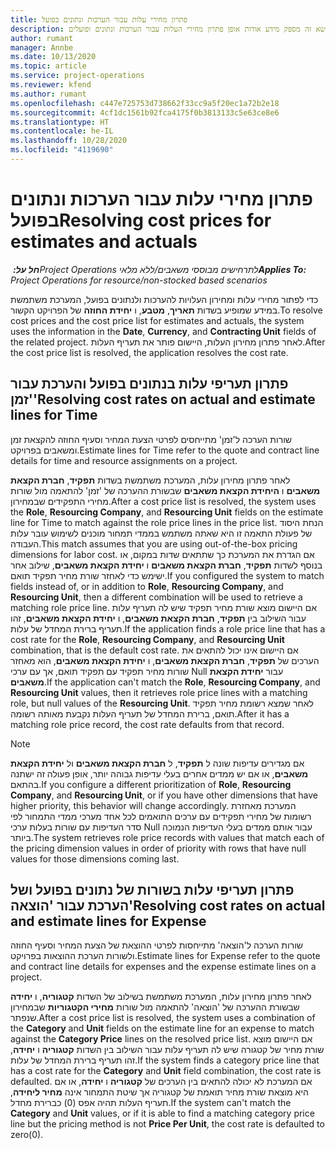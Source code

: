 ```yaml
---
title: פתרון מחירי עלות עבור הערכות ונתונים בפועל
description: נושא זה מספק מידע אודות אופן פתרון מחירי העלות עבור הערכות ונתונים ופועלים.
author: rumant
manager: Annbe
ms.date: 10/13/2020
ms.topic: article
ms.service: project-operations
ms.reviewer: kfend
ms.author: rumant
ms.openlocfilehash: c447e725753d738662f33cc9a5f20ec1a72b2e18
ms.sourcegitcommit: 4cf1dc1561b92fca4175f0b3813133c5e63ce8e6
ms.translationtype: HT
ms.contentlocale: he-IL
ms.lasthandoff: 10/28/2020
ms.locfileid: "4119690"
---
```

# <a name="resolving-cost-prices-for-estimates-and-actuals"></a><span data-ttu-id="7b6d7-103">פתרון מחירי עלות עבור הערכות ונתונים בפועל</span><span class="sxs-lookup"><span data-stu-id="7b6d7-103">Resolving cost prices for estimates and actuals</span></span>

<span data-ttu-id="7b6d7-104">_**חל על:** ‏Project Operations לתרחישים מבוססי משאבים/ללא מלאי_</span><span class="sxs-lookup"><span data-stu-id="7b6d7-104">_**Applies To:** Project Operations for resource/non-stocked based scenarios_</span></span>

<span data-ttu-id="7b6d7-105">כדי לפתור מחירי עלות ומחירון העלויות להערכות ולנתונים בפועל, המערכת משתמשת במידע שמופיע בשדות **תאריך**, **מטבע**, ו **יחידת החוזה** של הפרויקט הקשור.</span><span class="sxs-lookup"><span data-stu-id="7b6d7-105">To resolve cost prices and the cost price list for estimates and actuals, the system uses the information in the **Date**, **Currency**, and **Contracting Unit** fields of the related project.</span></span> <span data-ttu-id="7b6d7-106">לאחר פתרון מחירון העלות, היישום פותר את תעריף העלות.</span><span class="sxs-lookup"><span data-stu-id="7b6d7-106">After the cost price list is resolved, the application resolves the cost rate.</span></span>

## <a name="resolving-cost-rates-on-actual-and-estimate-lines-for-time"></a><span data-ttu-id="7b6d7-107">פתרון תעריפי עלות בנתונים בפועל והערכת עבור 'זמן'</span><span class="sxs-lookup"><span data-stu-id="7b6d7-107">Resolving cost rates on actual and estimate lines for Time</span></span>

<span data-ttu-id="7b6d7-108">שורות הערכה ל'זמן' מתייחסים לפרטי הצעת המחיר וסעיף החוזה להקצאת זמן ומשאבים בפרויקט.</span><span class="sxs-lookup"><span data-stu-id="7b6d7-108">Estimate lines for Time refer to the quote and contract line details for time and resource assignments on a project.</span></span>

<span data-ttu-id="7b6d7-109">לאחר פתרון מחירון עלות, המערכת משתמשת בשדות **תפקיד**, **חברת הקצאת משאבים** ו **היחידת הקצאת משאבים** שבשורת ההערכה של 'זמן' להתאמה מול שורות מחירי התפקידים שבמחירון.</span><span class="sxs-lookup"><span data-stu-id="7b6d7-109">After a cost price list is resolved, the system uses the **Role**, **Resourcing Company**, and **Resourcing Unit** fields on the estimate line for Time to match against the role price lines in the price list.</span></span> <span data-ttu-id="7b6d7-110">הנחת היסוד של פעולת התאמה זו היא שאתה משתמש בממדי תמחור מוכנים לשימוש עובר עלות העבודה.</span><span class="sxs-lookup"><span data-stu-id="7b6d7-110">This match assumes that you are using out-of-the-box pricing dimensions for labor cost.</span></span> <span data-ttu-id="7b6d7-111">אם הגדרת את המערכת כך שתתאים שדות במקום, או בנוסף לשדות **תפקיד**, **חברת הקצאת משאבים** ו **יחידת הקצאת משאבים**, שילוב אחר ישימש כדי לאחזר שורת מחיר תפקיד תואם.</span><span class="sxs-lookup"><span data-stu-id="7b6d7-111">If you configured the system to match fields instead of, or in addition to **Role**, **Resourcing Company**, and **Resourcing Unit**, then a different combination will be used to retrieve a matching role price line.</span></span> <span data-ttu-id="7b6d7-112">אם היישום מוצא שורת מחיר תפקיד שיש לה תעריף עלות עבור השילוב בין **תפקיד**, **חברת הקצאת משאבים**, ו **יחידת הקצאת משאבים**, זהו תעריף ברירת המחדל של עלות.</span><span class="sxs-lookup"><span data-stu-id="7b6d7-112">If the application finds a role price line that has a cost rate for the **Role**, **Resourcing Company**, and **Resourcing Unit** combination, that is the default cost rate.</span></span> <span data-ttu-id="7b6d7-113">אם היישום אינו יכול להתאים את הערכים של **תפקיד**, **חברת הקצאת משאבים**, ו **יחידת הקצאת משאבים**, הוא מאחזר שורות מחיר תפקיד עם תפקיד תואם, אך עם ערכי Null עבור **יחידת הקצאת משאבים**.</span><span class="sxs-lookup"><span data-stu-id="7b6d7-113">If the application can't match the **Role**, **Resourcing Company**, and **Resourcing Unit** values, then it retrieves role price lines with a matching role, but null values of the **Resourcing Unit**.</span></span> <span data-ttu-id="7b6d7-114">לאחר שמצא רשומת מחיר תפקיד תואם, ברירת המחדל של תעריף העלות נקבעת מאותה רשומה.</span><span class="sxs-lookup"><span data-stu-id="7b6d7-114">After it has a matching role price record, the cost rate defaults from that record.</span></span> 

> [!NOTE]
> <span data-ttu-id="7b6d7-115">אם מגדירים עדיפות שונה ל **תפקיד**, ל **חברת הקצאת משאבים** ול **יחידת הקצאת משאבים**, או אם יש ממדים אחרים בעלי עדיפות גבוהה יותר, אופן פעולה זה ישתנה בהתאם.</span><span class="sxs-lookup"><span data-stu-id="7b6d7-115">If you configure a different prioritization of **Role**, **Resourcing Company**, and **Resourcing Unit**, or if you have other dimensions that have higher priority, this behavior will change accordingly.</span></span> <span data-ttu-id="7b6d7-116">המערכת מאחזרת רשומות של מחירי תפקידים עם ערכים התואמים לכל אחד מערכי ממדי התמחור לפי סדר העדיפות עם שורות בעלות ערכי Null עבור אותם ממדים בעלי העדיפות הנמוכה ביותר.</span><span class="sxs-lookup"><span data-stu-id="7b6d7-116">The system retrieves role price records with values that match each of the pricing dimension values in order of priority with rows that have null values for those dimensions coming last.</span></span>

## <a name="resolving-cost-rates-on-actual-and-estimate-lines-for-expense"></a><span data-ttu-id="7b6d7-117">פתרון תעריפי עלות בשורות של נתונים בפועל ושל הערכת עבור 'הוצאה'</span><span class="sxs-lookup"><span data-stu-id="7b6d7-117">Resolving cost rates on actual and estimate lines for Expense</span></span>

<span data-ttu-id="7b6d7-118">שורות הערכה ל'הוצאה' מתייחסות לפרטי ההוצאת של הצעת המחיר וסעיף החוזה ולשורות הערכת ההוצאות בפרויקט.</span><span class="sxs-lookup"><span data-stu-id="7b6d7-118">Estimate lines for Expense refer to the quote and contract line details for expenses and the expense estimate lines on a project.</span></span>

<span data-ttu-id="7b6d7-119">לאחר פתרון מחירון עלות, המערכת משתמשת בשילוב של השדות **קטגוריה**, ו **יחידה** שבשורת ההערכה של 'הוצאה' להתאמה מול שורות **מחירי הקטגוריות** שבמחירון שנפתר.</span><span class="sxs-lookup"><span data-stu-id="7b6d7-119">After a cost price list is resolved, the system uses a combination of the **Category** and **Unit** fields on the estimate line for an expense to match against the **Category Price** lines on the resolved price list.</span></span> <span data-ttu-id="7b6d7-120">אם היישום מוצא שורת מחיר של קטגורה שיש לה תעריף עלות עבור השילוב בין השדות **קטגוריה** ו **יחידה**, זהו תעריף ברירת המחדל של עלות.</span><span class="sxs-lookup"><span data-stu-id="7b6d7-120">If the system finds a category price line that has a cost rate for the **Category** and **Unit** field combination, the cost rate is defaulted.</span></span> <span data-ttu-id="7b6d7-121">אם המערכת לא יכולה להתאים בין הערכים של **קטגוריה** ו **יחידה**, או אם היא מוצאת שורת מחיר תואמת של קטגוריה אך שיטת התמחור אינה **מחיר ליחידה**, תעריף העלות תהיה אפס (0) כברירת מחדל.</span><span class="sxs-lookup"><span data-stu-id="7b6d7-121">If the system can't match the **Category** and **Unit** values, or if it is able to find a matching category price line but the pricing method is not **Price Per Unit**, the cost rate is defaulted to zero(0).</span></span>

